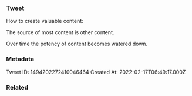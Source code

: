 ### Tweet
How to create valuable content:

The source of most content is other content.

Over time the potency of content becomes watered down.

### Metadata
Tweet ID: 1494202272410046464
Created At: 2022-02-17T06:49:17.000Z

### Related

